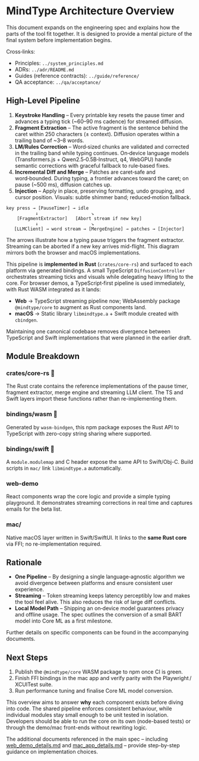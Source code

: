 # MindType Architecture Overview

This document expands on the engineering spec and explains how the parts of the tool fit together. It is designed to provide a mental picture of the final system before implementation begins.

Cross‑links:

- Principles: `../system_principles.md`
- ADRs: `../adr/README.md`
- Guides (reference contracts): `../guide/reference/`
- QA acceptance: `../qa/acceptance/`

## High-Level Pipeline

1. **Keystroke Handling** – Every printable key resets the pause timer and advances a typing tick (~60–90 ms cadence) for streamed diffusion.
2. **Fragment Extraction** – The active fragment is the sentence behind the caret within 250 characters (± context). Diffusion operates within a trailing band of ~3–8 words.
3. **LM/Rules Correction** – Word‑sized chunks are validated and corrected in the trailing band while typing continues. On‑device language models (Transformers.js + Qwen2.5‑0.5B‑Instruct, q4, WebGPU) handle semantic corrections with graceful fallback to rule‑based fixes.
4. **Incremental Diff and Merge** – Patches are caret‑safe and word‑bounded. During typing, a frontier advances toward the caret; on pause (~500 ms), diffusion catches up.
5. **Injection** – Apply in place, preserving formatting, undo grouping, and cursor position. Visuals: subtle shimmer band; reduced‑motion fallback.

```
key press → [PauseTimer] → idle
           ↓                    ↘
    [FragmentExtractor]   [Abort stream if new key]
           ↓                    ↘
   [LLMClient] → word stream → [MergeEngine] → patches → [Injector]
```

The arrows illustrate how a typing pause triggers the fragment extractor. Streaming can be aborted if a new key arrives mid-flight. This diagram mirrors both the browser and macOS implementations.

This pipeline is **implemented in Rust** (`crates/core-rs`) and surfaced to each platform via generated bindings. A small TypeScript `DiffusionController` orchestrates streaming ticks and visuals while delegating heavy lifting to the core. For browser demos, a TypeScript‑first pipeline is used immediately, with Rust WASM integrated as it lands:

- **Web** → TypeScript streaming pipeline now; WebAssembly package `@mindtype/core` to augment as Rust components land.
- **macOS** → Static library `libmindtype.a` + Swift module created with `cbindgen`.

Maintaining one canonical codebase removes divergence between TypeScript and Swift implementations that were planned in the earlier draft.

## Module Breakdown

### crates/core-rs 🔹

The Rust crate contains the reference implementations of the pause timer, fragment extractor, merge engine and streaming LLM client. The TS and Swift layers import these functions rather than re-implementing them.

### bindings/wasm 🔹

Generated by `wasm-bindgen`, this npm package exposes the Rust API to TypeScript with zero-copy string sharing where supported.

### bindings/swift 🔹

A `module.modulemap` and C header expose the same API to Swift/Obj-C. Build scripts in `mac/` link `libmindtype.a` automatically.

### web-demo

React components wrap the core logic and provide a simple typing playground. It demonstrates streaming corrections in real time and captures emails for the beta list.

### mac/

Native macOS layer written in Swift/SwiftUI. It links to the **same Rust core** via FFI; no re-implementation required.

## Rationale

- **One Pipeline** – By designing a single language‑agnostic algorithm we avoid divergence between platforms and ensure consistent user experience.
- **Streaming** – Token streaming keeps latency perceptibly low and makes the tool feel alive. This also reduces the risk of large diff conflicts.
- **Local Model Path** – Shipping an on‑device model guarantees privacy and offline usage. The spec outlines the conversion of a small BART model into Core ML as a first milestone.

Further details on specific components can be found in the accompanying documents.

## Next Steps

1. Publish the `@mindtype/core` WASM package to npm once CI is green.
2. Finish FFI bindings in the mac app and verify parity with the Playwright / XCUITest suite.
3. Run performance tuning and finalise Core ML model conversion.

This overview aims to answer **why** each component exists before diving into code. The shared pipeline enforces consistent behaviour, while individual modules stay small enough to be unit tested in isolation. Developers should be able to run the core on its own (node-based tests) or through the demo/mac front-ends without rewriting logic.

The additional documents referenced in the main spec – including [web_demo_details.md](web_demo_details.md) and [mac_app_details.md](mac_app_details.md) – provide step-by-step guidance on implementation choices.
